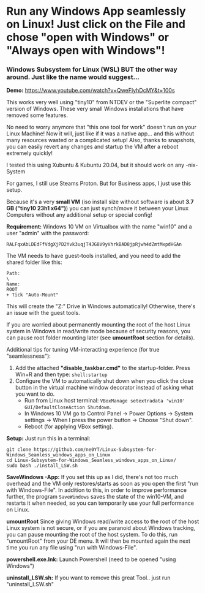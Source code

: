 # Run any Windows App seamlessly on Linux! Just click on the File and chose "open with Windows" or "Always open with Windows"!

### Windows Subsystem for Linux (WSL) BUT the other way around. Just like the name would suggest...

**Demo:**
https://www.youtube.com/watch?v=QweFIyhDcMY&t=100s

This works very well using "tiny10" from NTDEV or the "Superlite compact" version of Windows.
These very small Windows installations that have removed some features.

No need to worry anymore that "this one tool for work" doesn't run on your Linux Machine! Now it will, just like if it was a native app… and this without many resources wasted or a complicated setup! Also, thanks to snapshots, you can easily revert any changes and startup the VM after a reboot extremely quickly!

I tested this using Xubuntu & Kubuntu 20.04, but it should work on any -nix-System

For games, I still use Steams Proton. But for Business apps, I just use this setup.

Because it's a very **small VM** (iso install size without software is about **3.7 GB ("tiny10 23h1 x64")**) you can just synch/move it between your Linux Computers without any additional setup or special config!

**Requirement:**
Windows 10 VM on Virtualbox with the name "win10" and a user "admin" with the password:
```
RALFqxAbLDEdFfVdgXjPD2Yvk3uqjT4JG8V9yVhrkBAD8jpRjwh4dZmtMxpdHGAn
```
The VM needs to have guest-tools installed, and you need to add the shared folder like this:
```
Path:
\
Name:
ROOT
+ Tick "Auto-Mount"
```
This will create the "Z:" Drive in Windows automatically! Otherwise, there's an issue with the guest tools.

If you are worried about permanently mounting the root of the host Linux system in Windows in read/write mode because of security reasons, you can pause root folder mounting later (see **umountRoot** section for details).

Additional tips for tuning VM-interacting experience (for true "seamlessness"):
1. Add the attached **"disable_taskbar.cmd"** to the startup-folder.
Press Win+R and then type: ```shell:startup```
2. Configure the VM to automatically shut down when you click the close button in the virtual machine window decorator instead of asking what you want to do.
    - Run from Linux host terminal: ```VBoxManage setextradata 'win10' GUI/DefaultCloseAction Shutdown```.
    - In Windows 10 VM go to Control Panel -> Power Options -> System settings -> When I press the power button -> Choose "Shut down".
    - Reboot (for applying VBox setting).

**Setup:**
Just run this in a terminal:
```
git clone https://github.com/ne0YT/Linux-Subsystem-for-Windows_Seamless_windows_apps_on_Linux
cd Linux-Subsystem-for-Windows_Seamless_windows_apps_on_Linux/
sudo bash ./install_LSW.sh
```

**SaveWindows -App:**
If you set this up as I did, there's not too much overhead and the VM only restores/starts as soon as you open the first "run with Windows-File".
In addition to this, in order to improve performance further, the program ```SaveWindows``` saves the state of the win10-VM, and restarts it when needed, so you can temporarily use your full performance on Linux.

**umountRoot**
Since giving Windows read/write access to the root of the host Linux system is not secure, or if you are paranoid about Windows tracking, you can pause mounting the root of the host system. To do this, run "umountRoot" from your DE menu.
It will then be mounted again the next time you run any file using "run with Windows-File".

**powershell.exe.lnk:**
Launch Powershell (need to be opened "using Windows")

**uninstall_LSW.sh:**
If you want to remove this great Tool.. just run "uninstall_LSW.sh"
